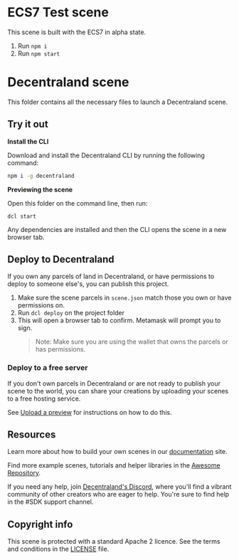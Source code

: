 # ECS7 Test scene
This scene is built with the ECS7 in alpha state.

1. Run `npm i`
2. Run `npm start`

# Decentraland scene

This folder contains all the necessary files to launch a Decentraland scene.

## Try it out

**Install the CLI**

Download and install the Decentraland CLI by running the following command:

```bash
npm i -g decentraland
```

**Previewing the scene**

Open this folder on the command line, then run:

```
dcl start
```

Any dependencies are installed and then the CLI opens the scene in a new browser tab.

## Deploy to Decentraland

If you own any parcels of land in Decentraland, or have permissions to deploy to someone else's, you can publish this project.

1. Make sure the scene parcels in `scene.json` match those you own or have permissions on.
2. Run `dcl deploy` on the project folder
3. This will open a browser tab to confirm. Metamask will prompt you to sign.
   > Note: Make sure you are using the wallet that owns the parcels or has permissions.

### Deploy to a free server

If you don't own parcels in Decentraland or are not ready to publish your scene to the world, you can share your creations by uploading your scenes to a free hosting service.

See [Upload a preview](https://docs.decentraland.org/development-guide/deploy-to-now/) for instructions on how to do this.

## Resources

Learn more about how to build your own scenes in our [documentation](https://docs.decentraland.org/) site.

Find more example scenes, tutorials and helper libraries in the [Awesome Repository](https://github.com/decentraland-scenes/Awesome-Repository).

If you need any help, join [Decentraland's Discord](https://dcl.gg/discord), where you'll find a vibrant community of other creators who are eager to help. You're sure to find help in the #SDK support channel.

## Copyright info

This scene is protected with a standard Apache 2 licence. See the terms and conditions in the [LICENSE](/LICENSE) file.
